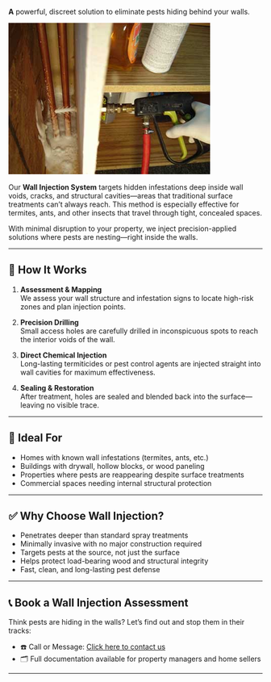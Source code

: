 **A** powerful, discreet solution to eliminate pests hiding behind your walls.

![Wall Injection Systems Banner](/images/services/tpc_srvc_18.jpg)

Our **Wall Injection System** targets hidden infestations deep inside wall voids, cracks, and structural cavities—areas that traditional surface treatments can’t always reach. This method is especially effective for termites, ants, and other insects that travel through tight, concealed spaces.

With minimal disruption to your property, we inject precision-applied solutions where pests are nesting—right inside the walls.

---

## 🧰 How It Works

1. **Assessment & Mapping**  
   We assess your wall structure and infestation signs to locate high-risk zones and plan injection points.

2. **Precision Drilling**  
   Small access holes are carefully drilled in inconspicuous spots to reach the interior voids of the wall.

3. **Direct Chemical Injection**  
   Long-lasting termiticides or pest control agents are injected straight into wall cavities for maximum effectiveness.

4. **Sealing & Restoration**  
   After treatment, holes are sealed and blended back into the surface—leaving no visible trace.

---

## 🏡 Ideal For

- Homes with known wall infestations (termites, ants, etc.)  
- Buildings with drywall, hollow blocks, or wood paneling  
- Properties where pests are reappearing despite surface treatments  
- Commercial spaces needing internal structural protection  

---

## ✅ Why Choose Wall Injection?

- Penetrates deeper than standard spray treatments  
- Minimally invasive with no major construction required  
- Targets pests at the source, not just the surface  
- Helps protect load-bearing wood and structural integrity  
- Fast, clean, and long-lasting pest defense  

---

## 📞 Book a Wall Injection Assessment

Think pests are hiding in the walls? Let’s find out and stop them in their tracks:

- ☎️ Call or Message: [Click here to contact us](/#contact)  
- 🗂️ Full documentation available for property managers and home sellers  

---
